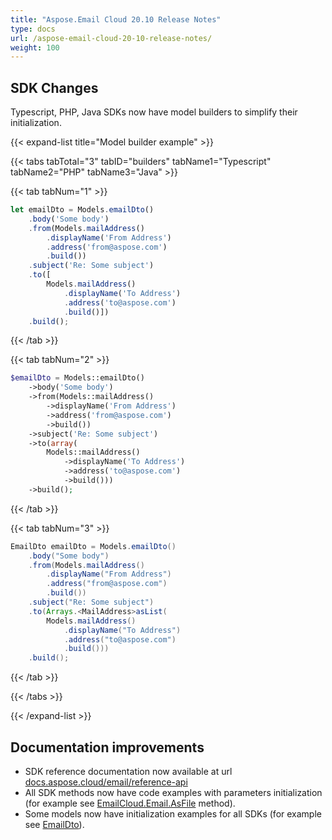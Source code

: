 ```yaml
---
title: "Aspose.Email Cloud 20.10 Release Notes"
type: docs
url: /aspose-email-cloud-20-10-release-notes/
weight: 100
---
```


## **SDK Changes**

Typescript, PHP, Java SDKs now have model builders to simplify their initialization.

{{< expand-list title="Model builder example" >}}

{{< tabs tabTotal="3" tabID="builders" tabName1="Typescript" tabName2="PHP" tabName3="Java" >}}

{{< tab tabNum="1" >}}

```ts
let emailDto = Models.emailDto()
    .body('Some body')
    .from(Models.mailAddress()
        .displayName('From Address')
        .address('from@aspose.com')
        .build())
    .subject('Re: Some subject')
    .to([
        Models.mailAddress()
            .displayName('To Address')
            .address('to@aspose.com')
            .build()])
    .build();
```

{{< /tab >}}

{{< tab tabNum="2" >}}

```php
$emailDto = Models::emailDto()
    ->body('Some body')
    ->from(Models::mailAddress()
        ->displayName('From Address')
        ->address('from@aspose.com')
        ->build())
    ->subject('Re: Some subject')
    ->to(array(
        Models::mailAddress()
            ->displayName('To Address')
            ->address('to@aspose.com')
            ->build()))
    ->build();
```

{{< /tab >}}

{{< tab tabNum="3" >}}

```Java
EmailDto emailDto = Models.emailDto()
    .body("Some body")
    .from(Models.mailAddress()
        .displayName("From Address")
        .address("from@aspose.com")
        .build())
    .subject("Re: Some subject")
    .to(Arrays.<MailAddress>asList(
        Models.mailAddress()
            .displayName("To Address")
            .address("to@aspose.com")
            .build()))
    .build();
```

{{< /tab >}}

{{< /tabs >}}

{{< /expand-list >}}

## **Documentation improvements**

- SDK reference documentation now available at url [docs.aspose.cloud/email/reference-api](https://docs.aspose.cloud/email/reference-api/)
- All SDK methods now have code examples with parameters initialization (for example see [EmailCloud.Email.AsFile](http://localhost:1313/email/reference-email-api/#asfile) method).
- Some models now have initialization examples for all SDKs (for example see [EmailDto](http://localhost:1313/email/reference-model-email-dto/#example)).